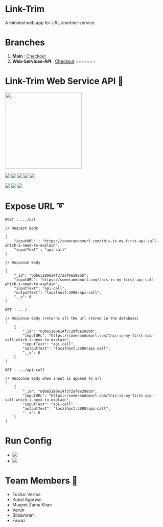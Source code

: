 # Link-Trim
A minimal web app for URL shortner service

# Branches
1. **Main** : <a href="https://github.com/WE-FOSS/Link-Trim/tree/main">Checkout</a>
2. **Web-Services-API** : <a href="https://github.com/WE-FOSS/Link-Trim/tree/Web-Services-API">Checkout</a>
=======
# Link-Trim Web Service API 🚀

<img src="https://cdn.discordapp.com/attachments/848998092518064153/849281320525758494/Logo---WeFoss.jpg" height=250px width=250px>

<img src="https://img.shields.io/npm/v/express.svg"> <img src="https://img.shields.io/badge/Node-JS-brightgreen"> <img src="https://img.shields.io/badge/Express-JS-brightgreen"> <img src="https://img.shields.io/badge/Mongo-DB-brightgreen"> <img src="https://img.shields.io/badge/Validator-JS-brightgreen">

<img src="https://img.shields.io/twitter/follow/fosswe?style=social"> <img src="https://img.shields.io/github/forks/we-foss/link-trim?style=social"> <img src="https://img.shields.io/github/stars/we-foss/link-trim?style=social">

# Expose URL ➰
```POST : .../url```
```
// Request Body

{
    "inputURL" : "https://somerandomurl.com/this-is-my-first-api-call-which-i-need-to-explain",
    "inputText" : "api-call"
}

// Response Body

{
    "_id": "60b65180e14f372af0e298bb",
    "inputURL": "https://somerandomurl.com/this-is-my-first-api-call-which-i-need-to-explain",
    "inputText": "api-call",
    "outputText": "localhost:3000/api-call",
    "__v": 0
}
```
```GET : .../```
```
// Response Body (returns all the url stored in the database)
[
    {
        "_id": "60b65180e14f372af0e298bb",
        "inputURL": "https://somerandomurl.com/this-is-my-first-api-call-which-i-need-to-explain",
        "inputText": "api-call",
        "outputText": "localhost:3000/api-call",
        "__v": 0
    }
]
```
```GET : .../api-call```
```
// Response Body when input is append to url
[
    {
        "_id": "60b65180e14f372af0e298bb",
        "inputURL": "https://somerandomurl.com/this-is-my-first-api-call-which-i-need-to-explain",
        "inputText": "api-call",
        "outputText": "localhost:3000/api-call",
        "__v": 0
    }
]
```


# Run Config
- <img src="https://img.shields.io/badge/npm%20run%20start-Normal%20Mode%20Run-orange">
- <img src="https://img.shields.io/badge/npm%20run%20dev-Nodemon%20Dev%20Mode-orange">

# Team Members 🥇
- Tushar Verma
- Kunal Agarwal
- Muqeet Zama Khan
- Varun
- Bilalumrani
- Fawaz
